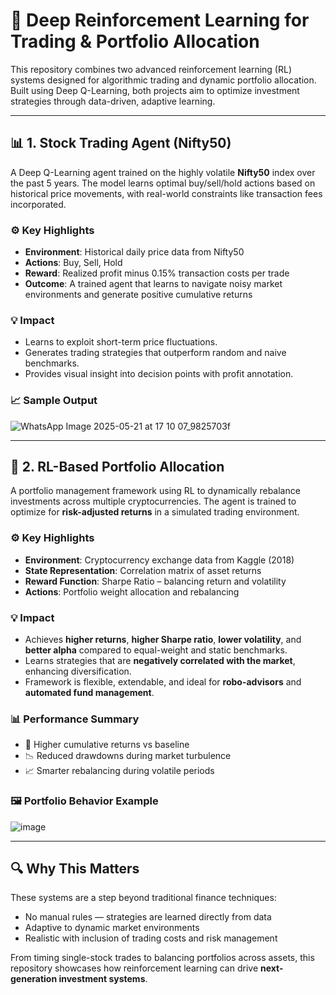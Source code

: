 # 🧠 Deep Reinforcement Learning for Trading & Portfolio Allocation

This repository combines two advanced reinforcement learning (RL) systems designed for algorithmic trading and dynamic portfolio allocation. Built using Deep Q-Learning, both projects aim to optimize investment strategies through data-driven, adaptive learning.

---

## 📊 1. Stock Trading Agent (Nifty50)

A Deep Q-Learning agent trained on the highly volatile **Nifty50** index over the past 5 years. The model learns optimal buy/sell/hold actions based on historical price movements, with real-world constraints like transaction fees incorporated.

### ⚙️ Key Highlights

- **Environment**: Historical daily price data from Nifty50
- **Actions**: Buy, Sell, Hold
- **Reward**: Realized profit minus 0.15% transaction costs per trade
- **Outcome**: A trained agent that learns to navigate noisy market environments and generate positive cumulative returns

### 💡 Impact

- Learns to exploit short-term price fluctuations.
- Generates trading strategies that outperform random and naive benchmarks.
- Provides visual insight into decision points with profit annotation.

### 📈 Sample Output

![WhatsApp Image 2025-05-21 at 17 10 07_9825703f](https://github.com/user-attachments/assets/c97c53ba-acad-499c-bf1b-b7cc18c46976)

---

## 💼 2. RL-Based Portfolio Allocation

A portfolio management framework using RL to dynamically rebalance investments across multiple cryptocurrencies. The agent is trained to optimize for **risk-adjusted returns** in a simulated trading environment.

### ⚙️ Key Highlights

- **Environment**: Cryptocurrency exchange data from Kaggle (2018)
- **State Representation**: Correlation matrix of asset returns
- **Reward Function**: Sharpe Ratio – balancing return and volatility
- **Actions**: Portfolio weight allocation and rebalancing

### 💡 Impact

- Achieves **higher returns**, **higher Sharpe ratio**, **lower volatility**, and **better alpha** compared to equal-weight and static benchmarks.
- Learns strategies that are **negatively correlated with the market**, enhancing diversification.
- Framework is flexible, extendable, and ideal for **robo-advisors** and **automated fund management**.

### 📊 Performance Summary

- 🚀 Higher cumulative returns vs baseline
- 📉 Reduced drawdowns during market turbulence
- 📈 Smarter rebalancing during volatile periods

### 🖼️ Portfolio Behavior Example

![image](https://github.com/user-attachments/assets/86860498-9e7f-4dcd-ae22-9dc466f40dbe)


---

## 🔍 Why This Matters

These systems are a step beyond traditional finance techniques:

- No manual rules — strategies are learned directly from data
- Adaptive to dynamic market environments
- Realistic with inclusion of trading costs and risk management

From timing single-stock trades to balancing portfolios across assets, this repository showcases how reinforcement learning can drive **next-generation investment systems**.
